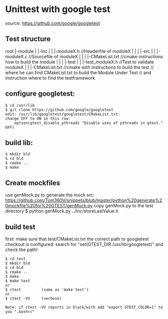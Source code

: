 # Unittest with google test
source: https://github.com/google/googletest


## Test structure
root
 |-module
 |  |-inc
 |  |  |-moduleX.h          //Headerfile of moduleX
 |  |
 |  |-src
 |  |  |-moduleX.c          //Sourcefile of moduleX
 |  |
 |  |-CMakeList.txt         //cmake instructions how to build the module
 |  |
 |  |-test
 |  |  |-test_moduleX.h     //Test to validate moduleX
 |  |  |-CMakeList.txt      //cmake with instructions to build the test
                            // where he can find CMakeList.txt to build the Module Under Test
                            // and instruction where to find the testframework


## configure googletest:
    $ cd /usr/lib
    $ git clone https://github.com/google/googletest
    edit: /usr/lib/googletest/googletest/CMakeList.txt:
    change OFF to ON in this row:
        option(gtest_disable_pthreads "Disable uses of pthreads in gtest." OFF)


## build lib:
    $ mkdir bld
    $ cd bld
    $ cmake ..
    $ make


## Create mockfiles
  use genMock.py to generate the mock
  src: https://github.com/Tom360V/snippets/blob/master/python%20generate%20mockfile%20for%20GTEST/genMock.py
  copy genMock.py to the test directory
  $ python genMock.py ../inc/storeLastValue.h


## build test
first: make sure that test/CMakeList.txt the correct path to googletest checkout is configured:
search for "set(GTEST_DIR /usr/lib/googletest)" and check the path!

    $ cd test
    $ mkdir bld
    $ cd bld
    $ cmake ..
    $ make
    $ make test
    or
    $ ctest         (same as 'make test')
    or
    $ ctest -VV     (verbose)
    
    Note: if ctest -VV reports in black/with add "export GTEST_COLOR=1" to you ".bashrc"
